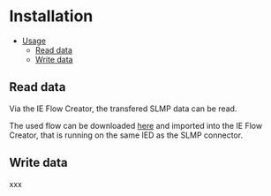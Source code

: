 # Installation

- [Usage](#usage)
  - [Read data](#read-data)
  - [Write data](#write-data)

## Read data

Via the IE Flow Creator, the transfered SLMP data can be read.

The used flow can be downloaded [here](/src/flow.json) and imported into the IE Flow Creator, that is running on the same IED as the SLMP connector.

## Write data

xxx
